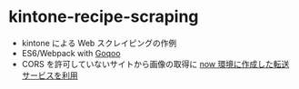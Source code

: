# kintone-recipe-scraping

- kintone による Web スクレイピングの作例
- ES6/Webpack with [Goqoo](https://github.com/goqoo-on-kintone/goqoo)
- CORS を許可していないサイトから画像の取得に [now 環境に作成した転送サービスを利用](https://github.com/latica-jp/pipe-with-cors)
